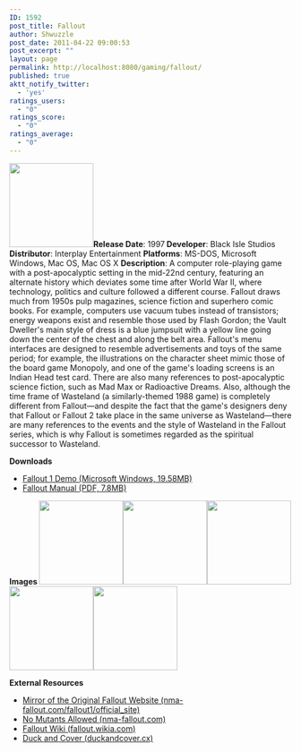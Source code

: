 ```yaml
---
ID: 1592
post_title: Fallout
author: Shwuzzle
post_date: 2011-04-22 09:00:53
post_excerpt: ""
layout: page
permalink: http://localhost:8080/gaming/fallout/
published: true
aktt_notify_twitter:
  - 'yes'
ratings_users:
  - "0"
ratings_score:
  - "0"
ratings_average:
  - "0"
---
```

<strong><a href="http://shwuzzle.com/wp-content/uploads/2011/04/fallout_1_cover_1__super.jpg"><img class="alignleft size-thumbnail wp-image-1595" title="fallout_1_cover_1__super" src="http://shwuzzle.com/wp-content/uploads/2011/04/fallout_1_cover_1__super-150x150.jpg" alt="" width="150" height="150" /></a>Release Date</strong>: 1997<strong>
Developer</strong>: Black Isle Studios<strong>
Distributor</strong>: Interplay Entertainment
<strong>Platforms</strong>: MS-DOS, Microsoft Windows, Mac OS, Mac OS X
<strong> Description</strong>: A computer role-playing game with a post-apocalyptic setting in the mid-22nd century, featuring an alternate history which deviates some time after World War II, where technology, politics and culture followed a different course. Fallout draws much from 1950s pulp magazines, science fiction and superhero comic books. For example, computers use vacuum tubes instead of transistors; energy weapons exist and resemble those used by Flash Gordon; the Vault Dweller's main style of dress is a blue jumpsuit with a yellow line going down the center of the chest and along the belt area. Fallout's menu interfaces are designed to resemble advertisements and toys of the same period; for example, the illustrations on the character sheet mimic those of the board game Monopoly, and one of the game's loading screens is an Indian Head test card. There are also many references to post-apocalyptic science fiction, such as Mad Max or Radioactive Dreams. Also, although the time frame of Wasteland (a similarly-themed 1988 game) is completely different from Fallout—and despite the fact that the game's designers deny that Fallout or Fallout 2 take place in the same universe as Wasteland—there are many references to the events and the style of Wasteland in the Fallout series, which is why Fallout is sometimes regarded as the spiritual successor to Wasteland.

<strong>Downloads</strong>
<ul>
	<li><a href="http://download.cnet.com/Fallout-demo/3000-7539_4-10008318.html">Fallout 1 Demo (Microsoft Windows, 19.58MB)</a><strong></strong></li>
	<li><a href="http://shwuzzle.com/wp-content/uploads/2011/07/Fallout-Manual.zip">Fallout Manual (PDF, 7.8MB)</a></li>
</ul>
<strong>Images
<a href="http://shwuzzle.com/wp-content/uploads/2011/04/Fallout_1.jpg"><img class="alignnone size-thumbnail wp-image-1596" title="Fallout_1" src="http://shwuzzle.com/wp-content/uploads/2011/04/Fallout_1-150x150.jpg" alt="" width="150" height="150" /></a><a href="http://shwuzzle.com/wp-content/uploads/2011/04/fallout_1_cover_1__super.jpg"><img class="alignnone size-thumbnail wp-image-1595" title="fallout_1_cover_1__super" src="http://shwuzzle.com/wp-content/uploads/2011/04/fallout_1_cover_1__super-150x150.jpg" alt="" width="150" height="150" /></a><a href="http://shwuzzle.com/wp-content/uploads/2011/04/fallout1-05-uglysonofabitch.jpg"><img class="alignnone size-thumbnail wp-image-1597" title="fallout1-05-uglysonofabitch" src="http://shwuzzle.com/wp-content/uploads/2011/04/fallout1-05-uglysonofabitch-150x150.jpg" alt="" width="150" height="150" /></a><a href="http://shwuzzle.com/wp-content/uploads/2011/04/fallout1.png"><img class="alignnone size-thumbnail wp-image-1598" title="fallout1" src="http://shwuzzle.com/wp-content/uploads/2011/04/fallout1-150x150.png" alt="" width="150" height="150" /></a><a href="http://shwuzzle.com/wp-content/uploads/2011/04/imgFallout-23.jpg"><img class="alignnone size-thumbnail wp-image-1599" title="imgFallout 23" src="http://shwuzzle.com/wp-content/uploads/2011/04/imgFallout-23-150x150.jpg" alt="" width="150" height="150" /></a></strong>

<strong>External Resources</strong>
<ul>
	<li><a href="http://www.nma-fallout.com/fallout1/official_site/">Mirror of the Original Fallout Website (nma-fallout.com/fallout1/official_site)</a></li>
	<li><a href="http://www.nma-fallout.com/">No Mutants Allowed (nma-fallout.com)</a></li>
	<li><a href="http://fallout.wikia.com/wiki/">Fallout Wiki (fallout.wikia.com)</a></li>
	<li><a href="http://www.duckandcover.cx/">Duck and Cover (duckandcover.cx)</a></li>
</ul>